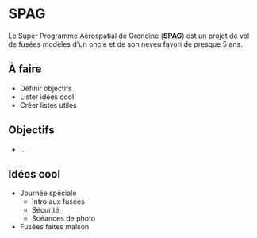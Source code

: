 # SPAG

Le Super Programme Aérospatial de Grondine (**SPAG**) est un projet de vol
de fusées modèles d'un oncle et de son neveu favori de presque 5 ans.

## À faire

- Définir objectifs
- Lister idées cool
- Créer listes utiles

## Objectifs

- ...

## Idées cool

- Journée spéciale
  - Intro aux fusées
  - Sécurité
  - Scéances de photo
- Fusées faites maison

